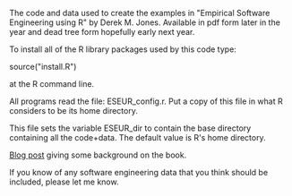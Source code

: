 
The code and data used to create the examples in "Empirical Software Engineering using R" by Derek M. Jones.  Available in pdf form later in the year and dead tree form hopefully early next year.

To install all of the R library packages used by this code type:

source("install.R")

at the R command line.

All programs read the file: ESEUR_config.r.  Put a copy of this file in what R considers to be its home directory.

This file sets the variable ESEUR_dir to contain the base directory containing all the code+data.  The default value is R's home directory.

[Blog post](http://shape-of-code.coding-guidelines.com/2012/06/22/background-to-my-book-project-empirical-software-engineering-with-r/) giving some background on the book.

If you know of any software engineering data that you think should be included, please let me know.

